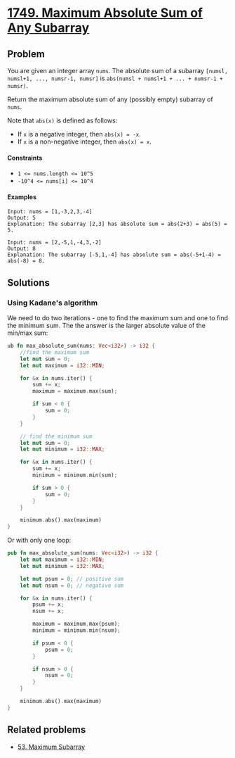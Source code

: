 # [1749. Maximum Absolute Sum of Any Subarray](https://leetcode.com/problems/maximum-absolute-sum-of-any-subarray/)

## Problem

You are given an integer array `nums`. The absolute sum of a
subarray `[numsl, numsl+1, ..., numsr-1, numsr]`
is `abs(numsl + numsl+1 + ... + numsr-1 + numsr)`.

Return the maximum absolute sum of any (possibly empty) subarray of `nums`.

Note that `abs(x)` is defined as follows:

* If `x` is a negative integer, then `abs(x) = -x`.
* If `x` is a non-negative integer, then `abs(x) = x`.

#### Constraints

* `1 <= nums.length <= 10^5`
* `-10^4 <= nums[i] <= 10^4`

#### Examples

```text
Input: nums = [1,-3,2,3,-4]
Output: 5
Explanation: The subarray [2,3] has absolute sum = abs(2+3) = abs(5) = 5.
```

````text
Input: nums = [2,-5,1,-4,3,-2]
Output: 8
Explanation: The subarray [-5,1,-4] has absolute sum = abs(-5+1-4) = abs(-8) = 8.
````

## Solutions

### Using Kadane's algorithm

We need to do two iterations - one to find the maximum sum and one to find the
minimum sum. The the answer is the larger absolute value of the min/max sum:

```rust
ub fn max_absolute_sum(nums: Vec<i32>) -> i32 {
    //find the maximum sum
    let mut sum = 0;
    let mut maximum = i32::MIN;

    for &x in nums.iter() {
        sum += x;
        maximum = maximum.max(sum);

        if sum < 0 {
            sum = 0;
        }
    }

    // find the minimum sum
    let mut sum = 0;
    let mut minimum = i32::MAX;

    for &x in nums.iter() {
        sum += x;
        minimum = minimum.min(sum);

        if sum > 0 {
            sum = 0;
        }
    }

    minimum.abs().max(maximum)
}
```

Or with only one loop:

```rust
pub fn max_absolute_sum(nums: Vec<i32>) -> i32 {
    let mut maximum = i32::MIN;
    let mut minimum = i32::MAX;

    let mut psum = 0; // positive sum
    let mut nsum = 0; // negative sum

    for &x in nums.iter() {
        psum += x;
        nsum += x;

        maximum = maximum.max(psum);
        minimum = minimum.min(nsum);

        if psum < 0 {
            psum = 0;
        }

        if nsum > 0 {
            nsum = 0;
        }
    }

    minimum.abs().max(maximum)
}
```

## Related problems

* [53. Maximum Subarray](/000%20-%20099/53%20-%20Maximum%20Subarray.md)
